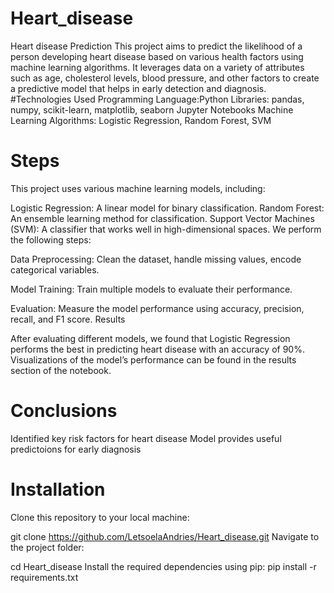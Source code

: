 # Heart_disease
Heart disease Prediction
This project aims to predict the likelihood of a person developing heart disease based on various health factors using machine learning algorithms. It leverages data on a variety of attributes such as age, cholesterol levels, blood pressure, and other factors to create a predictive model that helps in early detection and diagnosis.
#Technologies Used
 Programming Language:Python
Libraries: pandas, numpy, scikit-learn, matplotlib, seaborn
Jupyter Notebooks 
Machine Learning Algorithms: Logistic Regression, Random Forest, SVM
# Steps
This project uses various machine learning models, including:

Logistic Regression: A linear model for binary classification.
Random Forest: An ensemble learning method for classification.
Support Vector Machines (SVM): A classifier that works well in high-dimensional spaces.
We perform the following steps:

Data Preprocessing: Clean the dataset, handle missing values, encode categorical variables.

Model Training: Train multiple models to evaluate their performance.

Evaluation: Measure the model performance using accuracy, precision, recall, and F1 score.
Results

After evaluating different models, we found that Logistic Regression performs the best in predicting heart disease with an accuracy of 90%. Visualizations of the model’s performance can be found in the results section of the notebook.
# Conclusions
Identified key risk factors for heart disease 
Model provides useful predictoions for early diagnosis
# Installation
Clone this repository to your local machine:

git clone https://github.com/LetsoelaAndries/Heart_disease.git
Navigate to the project folder:

cd Heart_disease
Install the required dependencies using pip:
pip install -r requirements.txt
